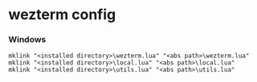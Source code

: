 # wezterm config

### Windows
```
mklink "<installed directory>\wezterm.lua" "<abs path>\wezterm.lua"
mklink "<installed directory>\local.lua" "<abs path>\local.lua"
mklink "<installed directory>\utils.lua" "<abs path>\utils.lua"
```
